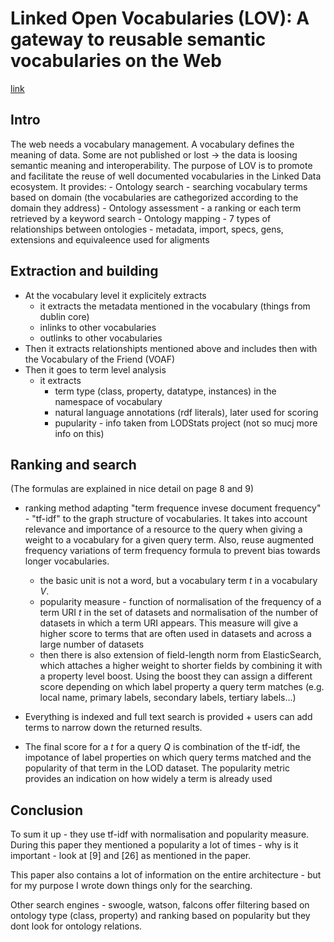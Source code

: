 # Linked Open Vocabularies (LOV): A gateway to reusable semantic vocabularies on the Web

[link](https://www.researchgate.net/publication/312015882_Linked_Open_Vocabularies_LOV_A_gateway_to_reusable_semantic_vocabularies_on_the_Web)

## Intro

The web needs a vocabulary management. A vocabulary defines the meaning of data.
Some are not published or lost -> the data is loosing semantic meaning and interoperability.
The purpose of LOV is to promote and facilitate the reuse of well documented vocabularies in the Linked Data ecosystem.
It provides:
    - Ontology search - searching vocabulary terms based on domain (the vocabularies are cathegorized according to the domain they address)
    - Ontology assessment - a ranking or each term retrieved by a keyword search
    - Ontology mapping - 7 types of relationships between ontologies - metadata, import, specs, gens, extensions and equivaleence used for aligments


## Extraction and building

- At the vocabulary level it explicitely extracts
    - it extracts the metadata mentioned in the vocabulary (things from dublin core) 
    - inlinks to other vocabularies 
    - outlinks to other vocabularies
- Then it extracts relationshipts mentioned above and includes then with the Vocabulary of the Friend (VOAF)
- Then it goes to term level analysis
  - it extracts
    - term type (class, property, datatype, instances) in the namespace of vocabulary
    - natural language annotations (rdf literals), later used for scoring
    - pupularity - info taken from LODStats project (not so mucj more info on this)

## Ranking and search 

(The formulas are explained in nice detail on page 8 and 9)

  - ranking method adapting "term frequence invese document frequency" - "tf-idf" to the graph structure of vocabularies. It takes into account relevance and importance of a resource to the query when giving a weight to a vocabulary for a given query term. Also, reuse augmented frequency variations of term frequency formula to prevent bias towards longer vocabularies.
    - the basic unit is not a word, but a vocabulary term *t* in a vocabulary *V*.
    - popularity measure - function of normalisation of the frequency of a term URI *t* in the set of datasets and normalisation of the number of datasets in which a term URI appears. This measure will give a higher score to terms that are often used in datasets and across a large number of datasets
    - then there is also extension of field-length norm from ElasticSearch, which attaches a higher weight to shorter fields by combining it with a property level boost. Using the boost they can assign a different score depending on which label property a query term matches (e.g. local name, primary labels, secondary labels, tertiary labels...)

- Everything is indexed and full text search is provided + users can add terms to narrow down the returned results.
- The final score for a *t* for a query *Q* is combination of the tf-idf, the impotance of label properties on which query terms matched and the popularity of that term in the LOD dataset.  The popularity metric provides an indication on how widely a term is already used

## Conclusion

To sum it up - they use tf-idf with normalisation and popularity measure.
During this paper they mentioned a popularity a lot of times - why is it important - look at [9] and [26] as mentioned in the paper.

This paper also contains a lot of information on the entire architecture - but for my purpose I wrote down things only for the searching. 

Other search engines - swoogle, watson, falcons offer filtering based on ontology type (class, property) and ranking based on popularity but they dont look for ontology relations.
 